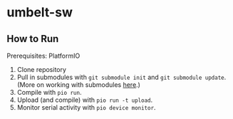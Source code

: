 # umbelt-sw

## How to Run

Prerequisites: PlatformIO

1. Clone repository
2. Pull in submodules with `git submodule init` and `git submodule update`.
    (More on working with submodules [here](https://git-scm.com/book/en/v2/Git-Tools-Submodules).)
3. Compile with `pio run`.
4. Upload (and compile) with `pio run -t upload`.
5. Monitor serial activity with `pio device monitor`.
